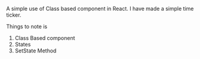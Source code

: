 A simple use of Class based component in React. I have made a simple time ticker. 

Things to note is 
1. Class Based component
2. States
3. SetState Method
